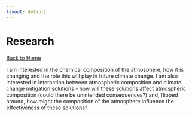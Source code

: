 ```yaml
---
layout: default
---
```


# Research

[Back to Home](./)

I am interested in the chemical composition of the atmosphere, how it is changing and the role this will play in future climate change. I am also interested in interaction between atmospheric composition and climate change mitigation solutions - how will these solutions affect atmospheric composition (could there be unintended consequences?) and, flipped around, how might the composition of the atmosphere influence the effectiveness of these solutions?
